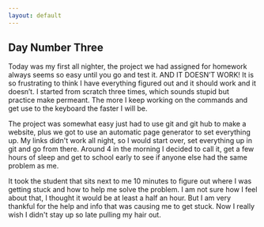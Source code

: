 ```yaml
---
layout: default
---
```

## Day Number Three

Today was my first all nighter, the project we had assigned for homework always seems so easy until you go and test it. AND IT DOESN’T WORK! It is so frustrating to think I have everything figured out and it should work and it doesn’t. I started from scratch three times, which sounds stupid but practice make permeant. The more I keep working on the commands and get use to the keyboard the faster I will be.

The project was somewhat easy just had to use git and git hub to make a website, plus we got to use an automatic page generator to set everything up. My links didn't work all night, so I would start over, set everything up in git and go from there. Around 4 in the morning I decided to call it, get a few hours of sleep and get to school early to see if anyone else had the same problem as me.

It took the student that sits next to me 10 minutes to figure out where I was getting stuck and how to help me solve the problem. I am not sure how I feel about that, I thought it would be at least a half an hour. But I am very thankful for the help and info that was causing me to get stuck. Now I really wish I didn't stay up so late pulling my hair out.
